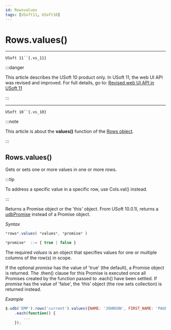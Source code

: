 ```yaml
---
id: Rowsvalues
tags: [USoft11, USoft10]
---
```

# Rows.values()



----

`USoft 11``{.vs_11}`


:::danger

This article describes the USoft 10 product only.
In USoft 11, the web UI API was revised and improved. For full details, go to:
[Revised web UI API in USoft 11](/Web_and_app_UIs/UDB_udb/Revised_web_UI_API_in_USoft_11.md)

:::

----

`USoft 10``{.vs_10}`


:::note

This article is about the **values()** function of the [Rows object](/Web_and_app_UIs/UDB_Rows).

:::

## **Rows.values()**

Gets or sets one or more values in one or more rows.


:::tip

To address a specific value in a specific row, use Cols.val() instead.

:::

Returns a Promise object or the 'this' object. From USoft 10.0.1I, returns a [udbPromise](/Web_and_app_UIs/JavaScript/Promises_for_asynchronous_Javascript.md) instead of a Promise object.

*Syntax*

```js
*rows*.values( *values*, *promise* )

*promise*  ::= { true | false }
```

The required *values* is an object that specifies values for one or multiple columns of the row(s) in scope.

If the optional *promise* has the value of 'true' (the default), a Promise object is returned. The .then() clause for this Promise is executed once all Promises created by the function passed to .each() have been settled. If *promise* has the value of 'false', the ‘this’ object (the row sets collection) is returned instead.

*Example*

```js
$.udb('EMP').rows('current').values({NAME: 'JOHNSON', FIRST_NAME: 'PAUL'})
    .each(function() {
        ...
    });
```

 